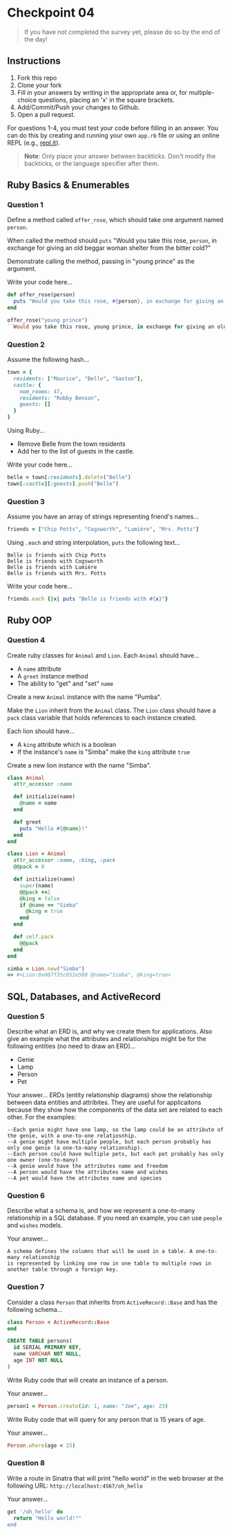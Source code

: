 # Checkpoint 04

> If you have not completed the survey yet,
please do so by the end of the day!

## Instructions

1. Fork this repo
2. Clone your fork
3. Fill in your answers by writing in the appropriate area or, for multiple-choice questions, placing an 'x' in the square brackets.
4. Add/Commit/Push your changes to Github.
5. Open a pull request.

For questions 1-4, you must test your code before filling in an answer. You can do this by creating and running your own `app.rb` file or using an online REPL (e.g., [repl.it](https://repl.it/)).

> **Note**: Only place your answer between backticks. Don't modify the backticks,
or the language specifier after them.

## Ruby Basics & Enumerables

### Question 1

Define a method called `offer_rose`, which should take one argument named `person`.

When called the method should `puts` "Would you take this rose, `person`, in exchange for giving an old beggar woman shelter from the bitter cold?"

Demonstrate calling the method, passing in "young prince" as the argument.

Write your code here...

```ruby
def offer_rose(person)
  puts "Would you take this rose, #{person}, in exchange for giving an old beggar woman shelter from the bitter cold?"
end

offer_rose("young prince")
``Would you take this rose, young prince, in exchange for giving an old beggar woman shelter from the bitter cold?
```

### Question 2

Assume the following hash...

```ruby
town = {
  residents: ["Maurice", "Belle", "Gaston"],
  castle: {
    num_rooms: 47,
    residents: "Robby Benson",
    guests: []
  }
}
```

Using Ruby...
- Remove Belle from the town residents
- Add her to the list of guests in the castle.

Write your code here...

```ruby
belle = town[:residents].delete("Belle")
town[:castle][:guests].push("Belle")
```

### Question 3

Assume you have an array of strings representing friend's names...

```ruby
friends = ["Chip Potts", "Cogsworth", "Lumière", "Mrs. Potts"]
```

Using `.each` and string interpolation, `puts` the following text...

```
Belle is friends with Chip Potts
Belle is friends with Cogsworth
Belle is friends with Lumière
Belle is friends with Mrs. Potts
```

Write your code here...

```ruby
friends.each {|x| puts "Belle is friends with #{x}"}
```

## Ruby OOP

### Question 4

Create ruby classes for `Animal` and `Lion`. Each `Animal` should have...
- A `name` attribute
- A `greet` instance method
- The ability to "get" and "set" `name`

Create a new `Animal` instance with the name "Pumba".

Make the `Lion` inherit from the `Animal` class. The `Lion` class should have a `pack` class variable that holds references to each instance created.

Each lion should have...
- A `king` attribute which is a boolean
- If the instance's `name` is "Simba" make the `king` attribute `true`

Create a new lion instance with the name "Simba".

```ruby
class Animal
  attr_accessor :name

  def initialize(name)
    @name = name
  end

  def greet
    puts "Hello #{@name}!"
  end
end

class Lion < Animal
  attr_accessor :name, :king, :pack
  @@pack = 0

  def initialize(name)
    super(name)
    @@pack +=1
    @king = false
    if @name == "Simba"
      @king = true
    end
  end

  def self.pack
    @@pack
  end
end

simba = Lion.new("Simba")
=> #<Lion:0x007f35c051e580 @name="Simba", @king=true>
```

## SQL, Databases, and ActiveRecord

### Question 5

Describe what an ERD is, and why we create them for applications. Also give an
example what the attributes and relationships might be for the following
entities (no need to draw an ERD)...
- Genie
- Lamp
- Person
- Pet

Your answer...
ERDs (entity relationship diagrams) show the relationship between data entities and attribites.
They are useful for applicaitons because they show how the components of the data set are related to each other. For the examples:


```
--Each genie might have one lamp, so the lamp could be an attribute of the genie, with a one-to-one relatiosnhip.
--A genie might have multiple people, but each person probably has only one genie (a one-to-many relationship).
--Each person could have multiple pets, but each pet probably has only one owner (one-to-many)
--A genie would have the attributes name and freedom
--A person would have the attributes name and wishes
--A pet would have the attributes name and species
```

### Question 6

Describe what a schema is, and how we represent a one-to-many relationship in a
SQL database. If you need an example, you can use `people` and `wishes` models.

Your answer...

```
A schema defines the columns that will be used in a table. A one-to-many relationship
is represented by linking one row in one table to multiple rows in another table through a foreign key.
```

### Question 7

Consider a class `Person` that inherits from `ActiveRecord::Base` and has the following schema...

```ruby
class Person < ActiveRecord::Base
end
```

```sql
CREATE TABLE persons(
  id SERIAL PRIMARY KEY,
  name VARCHAR NOT NULL,
  age INT NOT NULL
)
```

Write Ruby code that will create an instance of a person.

Your answer...

```ruby
person1 = Person.create(id: 1, name: "Joe", age: 23)
```

Write Ruby code that will query for any person that is 15 years of age.

Your answer...

```ruby
Person.where(age < 15)
```

### Question 8

Write a route in Sinatra that will print "hello world" in the web browser at the following URL: `http://localhost:4567/oh_hello`

Your answer...

```ruby
get '/oh_hello' do
  return "Hello world!""
end
```
